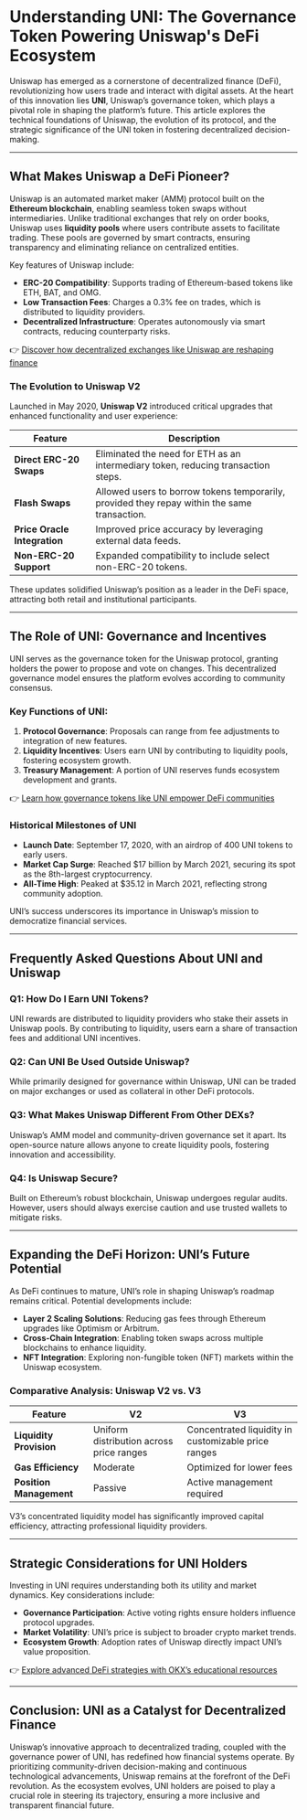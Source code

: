 # Understanding UNI: The Governance Token Powering Uniswap's DeFi Ecosystem  

Uniswap has emerged as a cornerstone of decentralized finance (DeFi), revolutionizing how users trade and interact with digital assets. At the heart of this innovation lies **UNI**, Uniswap’s governance token, which plays a pivotal role in shaping the platform’s future. This article explores the technical foundations of Uniswap, the evolution of its protocol, and the strategic significance of the UNI token in fostering decentralized decision-making.  

---

## What Makes Uniswap a DeFi Pioneer?  

Uniswap is an automated market maker (AMM) protocol built on the **Ethereum blockchain**, enabling seamless token swaps without intermediaries. Unlike traditional exchanges that rely on order books, Uniswap uses **liquidity pools** where users contribute assets to facilitate trading. These pools are governed by smart contracts, ensuring transparency and eliminating reliance on centralized entities.  

Key features of Uniswap include:  
- **ERC-20 Compatibility**: Supports trading of Ethereum-based tokens like ETH, BAT, and OMG.  
- **Low Transaction Fees**: Charges a 0.3% fee on trades, which is distributed to liquidity providers.  
- **Decentralized Infrastructure**: Operates autonomously via smart contracts, reducing counterparty risks.  

👉 [Discover how decentralized exchanges like Uniswap are reshaping finance](https://bit.ly/okx-bonus)  

### The Evolution to Uniswap V2  

Launched in May 2020, **Uniswap V2** introduced critical upgrades that enhanced functionality and user experience:  

| Feature | Description |  
|--------|-------------|  
| **Direct ERC-20 Swaps** | Eliminated the need for ETH as an intermediary token, reducing transaction steps. |  
| **Flash Swaps** | Allowed users to borrow tokens temporarily, provided they repay within the same transaction. |  
| **Price Oracle Integration** | Improved price accuracy by leveraging external data feeds. |  
| **Non-ERC-20 Support** | Expanded compatibility to include select non-ERC-20 tokens. |  

These updates solidified Uniswap’s position as a leader in the DeFi space, attracting both retail and institutional participants.  

---

## The Role of UNI: Governance and Incentives  

UNI serves as the governance token for the Uniswap protocol, granting holders the power to propose and vote on changes. This decentralized governance model ensures the platform evolves according to community consensus.  

### Key Functions of UNI:  
1. **Protocol Governance**: Proposals can range from fee adjustments to integration of new features.  
2. **Liquidity Incentives**: Users earn UNI by contributing to liquidity pools, fostering ecosystem growth.  
3. **Treasury Management**: A portion of UNI reserves funds ecosystem development and grants.  

👉 [Learn how governance tokens like UNI empower DeFi communities](https://bit.ly/okx-bonus)  

### Historical Milestones of UNI  
- **Launch Date**: September 17, 2020, with an airdrop of 400 UNI tokens to early users.  
- **Market Cap Surge**: Reached $17 billion by March 2021, securing its spot as the 8th-largest cryptocurrency.  
- **All-Time High**: Peaked at $35.12 in March 2021, reflecting strong community adoption.  

UNI’s success underscores its importance in Uniswap’s mission to democratize financial services.  

---

## Frequently Asked Questions About UNI and Uniswap  

### Q1: How Do I Earn UNI Tokens?  
UNI rewards are distributed to liquidity providers who stake their assets in Uniswap pools. By contributing to liquidity, users earn a share of transaction fees and additional UNI incentives.  

### Q2: Can UNI Be Used Outside Uniswap?  
While primarily designed for governance within Uniswap, UNI can be traded on major exchanges or used as collateral in other DeFi protocols.  

### Q3: What Makes Uniswap Different From Other DEXs?  
Uniswap’s AMM model and community-driven governance set it apart. Its open-source nature allows anyone to create liquidity pools, fostering innovation and accessibility.  

### Q4: Is Uniswap Secure?  
Built on Ethereum’s robust blockchain, Uniswap undergoes regular audits. However, users should always exercise caution and use trusted wallets to mitigate risks.  

---

## Expanding the DeFi Horizon: UNI’s Future Potential  

As DeFi continues to mature, UNI’s role in shaping Uniswap’s roadmap remains critical. Potential developments include:  
- **Layer 2 Scaling Solutions**: Reducing gas fees through Ethereum upgrades like Optimism or Arbitrum.  
- **Cross-Chain Integration**: Enabling token swaps across multiple blockchains to enhance liquidity.  
- **NFT Integration**: Exploring non-fungible token (NFT) markets within the Uniswap ecosystem.  

### Comparative Analysis: Uniswap V2 vs. V3  
| Feature | V2 | V3 |  
|--------|----|----|  
| **Liquidity Provision** | Uniform distribution across price ranges | Concentrated liquidity in customizable price ranges |  
| **Gas Efficiency** | Moderate | Optimized for lower fees |  
| **Position Management** | Passive | Active management required |  

V3’s concentrated liquidity model has significantly improved capital efficiency, attracting professional liquidity providers.  

---

## Strategic Considerations for UNI Holders  

Investing in UNI requires understanding both its utility and market dynamics. Key considerations include:  
- **Governance Participation**: Active voting rights ensure holders influence protocol upgrades.  
- **Market Volatility**: UNI’s price is subject to broader crypto market trends.  
- **Ecosystem Growth**: Adoption rates of Uniswap directly impact UNI’s value proposition.  

👉 [Explore advanced DeFi strategies with OKX’s educational resources](https://bit.ly/okx-bonus)  

---

## Conclusion: UNI as a Catalyst for Decentralized Finance  

Uniswap’s innovative approach to decentralized trading, coupled with the governance power of UNI, has redefined how financial systems operate. By prioritizing community-driven decision-making and continuous technological advancements, Uniswap remains at the forefront of the DeFi revolution. As the ecosystem evolves, UNI holders are poised to play a crucial role in steering its trajectory, ensuring a more inclusive and transparent financial future.  
